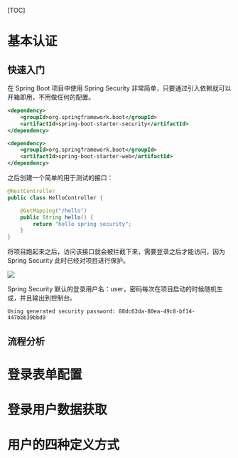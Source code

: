 [TOC]

# 基本认证

## 快速入门

在 Spring Boot 项目中使用 Spring Security 非常简单，只要通过引入依赖就可以开箱即用，不用做任何的配置。

```xml
<dependency>
    <groupId>org.springframework.boot</groupId>
    <artifactId>spring-boot-starter-security</artifactId>
</dependency>

<dependency>
    <groupId>org.springframework.boot</groupId>
    <artifactId>spring-boot-starter-web</artifactId>
</dependency>
```



之后创建一个简单的用于测试的接口：

```java
@RestController
public class HelloController {

    @GetMapping("/hello")
    public String hello() {
        return "hello spring security";
    }
}
```

将项目跑起来之后，访问该接口就会被拦截下来，需要登录之后才能访问，因为 Spring Security 此时已经对项目进行保护。

![](https://huasio.com/upload/2021/11/Snipaste_2021-11-12_22-14-14-30d06738ebbf421fbf180395fdbb7a9b.png)

Spring Security 默认的登录用户名：user，密码每次在项目启动的时候随机生成，并且输出到控制台。

```
Using generated security password: 88dc63da-80ea-49c8-bf14-447bbb39bbd9
```



## 流程分析





# 登录表单配置

# 登录用户数据获取

# 用户的四种定义方式

